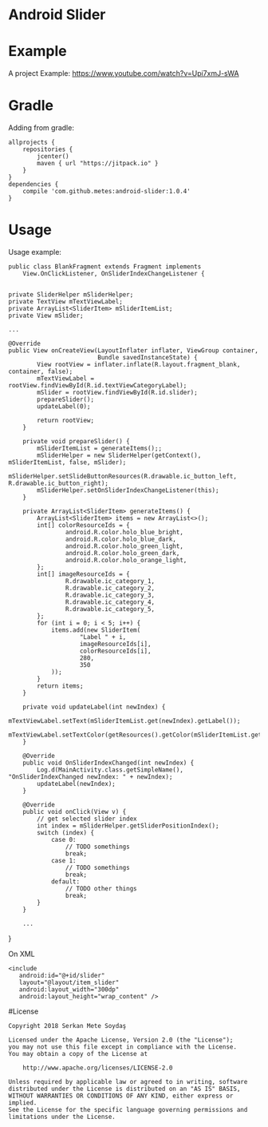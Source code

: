 # Android Slider

# Example
A project Example: https://www.youtube.com/watch?v=Upi7xmJ-sWA

# Gradle 
Adding from gradle:

    allprojects {
        repositories { 
            jcenter()
            maven { url "https://jitpack.io" }
        }
    }
    dependencies {
        compile 'com.github.metes:android-slider:1.0.4'
    }
    

# Usage
Usage example:


    public class BlankFragment extends Fragment implements
        View.OnClickListener, OnSliderIndexChangeListener {
        
        
    private SliderHelper mSliderHelper;
    private TextView mTextViewLabel;
    private ArrayList<SliderItem> mSliderItemList;
    private View mSlider;    
    
    ...

    @Override
    public View onCreateView(LayoutInflater inflater, ViewGroup container,
                             Bundle savedInstanceState) {
            View rootView = inflater.inflate(R.layout.fragment_blank, container, false);        
            mTextViewLabel = rootView.findViewById(R.id.textViewCategoryLabel);        
            mSlider = rootView.findViewById(R.id.slider);        
            prepareSlider();
            updateLabel(0);

            return rootView;
        }

        private void prepareSlider() {
            mSliderItemList = generateItems();;
            mSliderHelper = new SliderHelper(getContext(), mSliderItemList, false, mSlider);
            mSliderHelper.setSlideButtonResources(R.drawable.ic_button_left, R.drawable.ic_button_right);
            mSliderHelper.setOnSliderIndexChangeListener(this);        
        }

        private ArrayList<SliderItem> generateItems() {
            ArrayList<SliderItem> items = new ArrayList<>();
            int[] colorResourceIds = {
                    android.R.color.holo_blue_bright,
                    android.R.color.holo_blue_dark,
                    android.R.color.holo_green_light,
                    android.R.color.holo_green_dark,
                    android.R.color.holo_orange_light,
            };
            int[] imageResourceIds = {
                    R.drawable.ic_category_1,
                    R.drawable.ic_category_2,
                    R.drawable.ic_category_3,
                    R.drawable.ic_category_4,
                    R.drawable.ic_category_5,
            };
            for (int i = 0; i < 5; i++) {
                items.add(new SliderItem(
                        "Label " + i,
                        imageResourceIds[i],
                        colorResourceIds[i],
                        280,
                        350
                ));
            }
            return items;
        }

        private void updateLabel(int newIndex) {
            mTextViewLabel.setText(mSliderItemList.get(newIndex).getLabel());
            mTextViewLabel.setTextColor(getResources().getColor(mSliderItemList.get(newIndex).getColorID()));
        }

        @Override
        public void OnSliderIndexChanged(int newIndex) {
            Log.d(MainActivity.class.getSimpleName(), "OnSliderIndexChanged newIndex: " + newIndex);
            updateLabel(newIndex);
        }

        @Override
        public void onClick(View v) {
            // get selected slider index
            int index = mSliderHelper.getSliderPositionIndex();
            switch (index) {
                case 0:
                    // TODO somethings
                    break;
                case 1:
                    // TODO somethings
                    break;
                default:
                    // TODO other things
                    break;
            }
        }
        
        ...
   }
   

On XML

    <include
       android:id="@+id/slider"
       layout="@layout/item_slider"
       android:layout_width="300dp"
       android:layout_height="wrap_content" />
       
       
      
#License  
     
    Copyright 2018 Serkan Mete Soydaş

    Licensed under the Apache License, Version 2.0 (the "License");
    you may not use this file except in compliance with the License.
    You may obtain a copy of the License at

        http://www.apache.org/licenses/LICENSE-2.0

    Unless required by applicable law or agreed to in writing, software
    distributed under the License is distributed on an "AS IS" BASIS,
    WITHOUT WARRANTIES OR CONDITIONS OF ANY KIND, either express or implied.
    See the License for the specific language governing permissions and
    limitations under the License.
